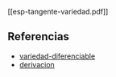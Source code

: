 [[esp-tangente-variedad.pdf]]

## Referencias
- [variedad-diferenciable](./variedad-diferenciable.md)
- [derivacion](./derivacion.md)
